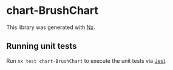 # chart-BrushChart

This library was generated with [Nx](https://nx.dev).

## Running unit tests

Run `nx test chart-BrushChart` to execute the unit tests via [Jest](https://jestjs.io).
